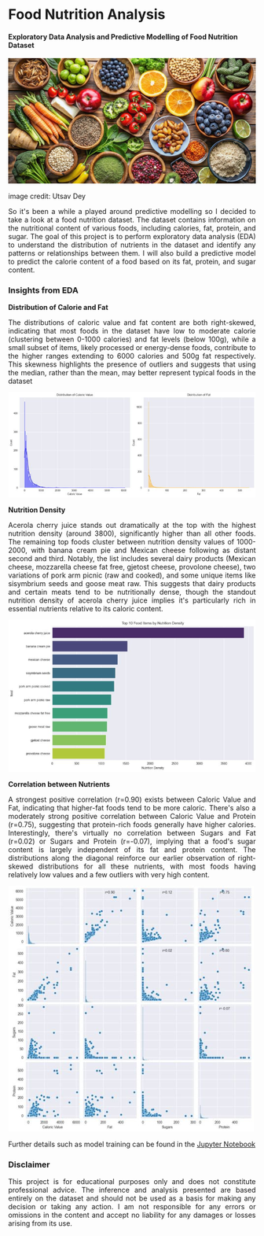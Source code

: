 # Food Nutrition Analysis
#### Exploratory Data Analysis and Predictive Modelling of Food Nutrition Dataset

<img src="images/repo-cover.jpg">

image credit: Utsav Dey

<p align="justify">So it's been a while a played around predictive modelling so I decided to take a look at a food nutrition dataset. The dataset contains information on the nutritional content of various foods, including calories, fat, protein, and sugar. The goal of this project is to perform exploratory data analysis (EDA) to understand the distribution of nutrients in the dataset and identify any patterns or relationships between them. I will also build a predictive model to predict the calorie content of a food based on its fat, protein, and sugar content.</p>

### Insights from EDA
**Distribution of Calorie and Fat**
<p align="justify">The distributions of caloric value and fat content are both right-skewed, indicating that most foods in the dataset have low to moderate calorie (clustering between 0-1000 calories) and fat levels (below 100g), while a small subset of items, likely processed or energy-dense foods, contribute to the higher ranges extending to 6000 calories and 500g fat respectively. This skewness highlights the presence of outliers and suggests that using the median, rather than the mean, may better represent typical foods in the dataset</p>

<img src="images/calorie-fat.jpg">

<br>

**Nutrition Density**
<p align="justify">Acerola cherry juice stands out dramatically at the top with the highest nutrition density (around 3800), significantly higher than all other foods. The remaining top foods cluster between nutrition density values of 1000-2000, with banana cream pie and Mexican cheese following as distant second and third. Notably, the list includes several dairy products (Mexican cheese, mozzarella cheese fat free, gjetost cheese, provolone cheese), two variations of pork arm picnic (raw and cooked), and some unique items like sisymbrium seeds and goose meat raw. This suggests that dairy products and certain meats tend to be nutritionally dense, though the standout nutrition density of acerola cherry juice implies it's particularly rich in essential nutrients relative to its caloric content.</p>

<img src="images/nutrition-density.jpg">

<br>

**Correlation between Nutrients**
<p align="justify">A strongest positive correlation (r=0.90) exists between Caloric Value and Fat, indicating that higher-fat foods tend to be more caloric. There's also a moderately strong positive correlation between Caloric Value and Protein (r=0.75), suggesting that protein-rich foods generally have higher calories. Interestingly, there's virtually no correlation between Sugars and Fat (r=0.02) or Sugars and Protein (r=-0.07), implying that a food's sugar content is largely independent of its fat and protein content. The distributions along the diagonal reinforce our earlier observation of right-skewed distributions for all these nutrients, with most foods having relatively low values and a few outliers with very high content.</p>

<img src="images/correlation.jpg">

<br>

Further details such as model training can be found in the [Jupyter Notebook](https://github.com/Oyebamiji-Micheal/Food-Nutrition-Analysis/blob/main/assignment-notebook.ipynb)

### Disclaimer
<p align="justify">This project is for educational purposes only and does not constitute professional advice. The inference and analysis presented are based entirely on the dataset and should not be used as a basis for making any decision or taking any action. I am not responsible for any errors or omissions in the content and accept no liability for any damages or losses arising from its use.</p>